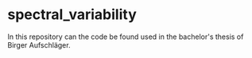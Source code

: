 # spectral_variability

In this repository can the code be found used in the bachelor's thesis of Birger Aufschläger.
